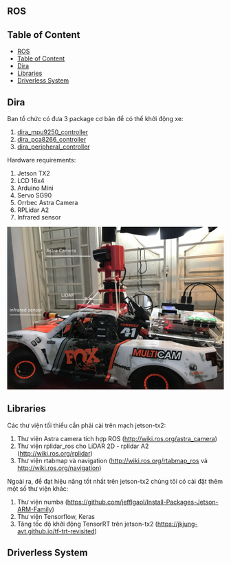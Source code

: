 ## ROS

## Table of Content
- [ROS](#ros)
- [Table of Content](#table-of-content)
- [Dira](#dira)
- [Libraries](#libraries)
- [Driverless System](#driverless-system)

## Dira

Ban tổ chức có đưa 3 package cơ bản để có thể khởi động xe: 

1. [dira_mpu9250_controller](https://github.com/datvuthanh/Digital-Race/tree/master/src/dira_mpu9250_controller)
2. [dira_pca8266_controller](https://github.com/datvuthanh/Digital-Race/tree/master/src/dira_pca8266_controller)
3. [dira_peripheral_controller](https://github.com/datvuthanh/Digital-Race/tree/master/src/dira_peripheral_controller)

Hardware requirements:
1. Jetson TX2
2. LCD 16x4
3. Arduino Mini
4. Servo SG90
5. Orrbec Astra Camera
6. RPLidar A2
7. Infrared sensor
 
<center>
<img src="../images/car_1.jpg" alt="image" width="640"/>
</center>

## Libraries

Các thư viện tối thiểu cần phải cài trên mạch jetson-tx2:

1. Thư viện Astra camera tích hợp ROS (http://wiki.ros.org/astra_camera)
2. Thư viện rplidar_ros cho LiDAR 2D - rplidar A2 (http://wiki.ros.org/rplidar)
3. Thư viện rtabmap và navigation (http://wiki.ros.org/rtabmap_ros và http://wiki.ros.org/navigation)

Ngoài ra, để đạt hiệu năng tốt nhất trên jetson-tx2 chúng tôi có cài đặt thêm một số thư viện khác:

1. Thư viện numba (https://github.com/jefflgaol/Install-Packages-Jetson-ARM-Family)
2. Thư viện Tensorflow, Keras
3. Tăng tốc độ khởi động TensorRT trên jetson-tx2 (https://jkjung-avt.github.io/tf-trt-revisited)

## Driverless System